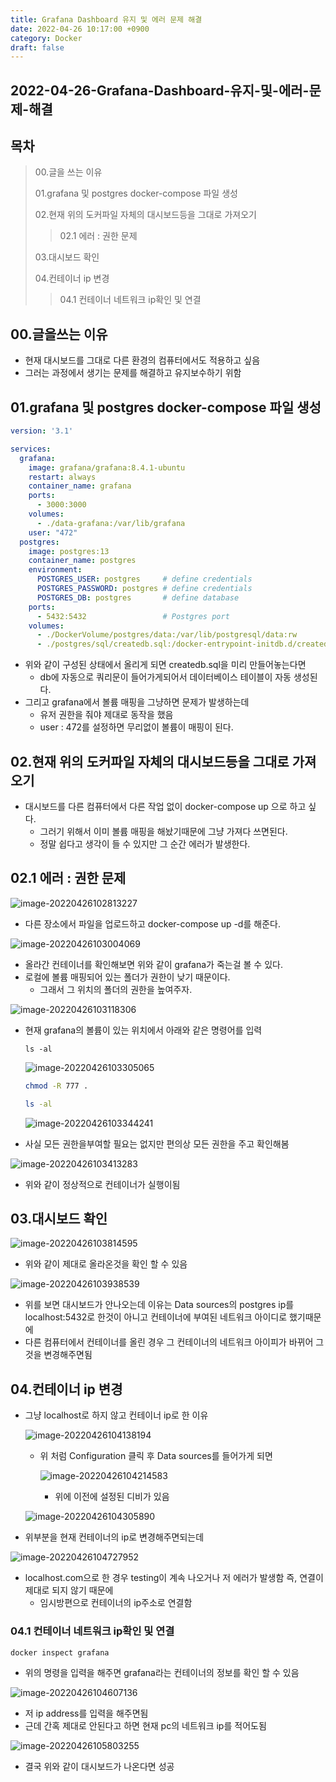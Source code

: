 ```yaml
---
title: Grafana Dashboard 유지 및 에러 문제 해결
date: 2022-04-26 10:17:00 +0900
category: Docker
draft: false
---
```


## 2022-04-26-Grafana-Dashboard-유지-및-에러-문제-해결

## 목차

> 00.글을 쓰는 이유
>
> 01.grafana 및 postgres docker-compose 파일 생성
>
> 02.현재 위의 도커파일 자체의 대시보드등을 그대로 가져오기
>
> > 02.1 에러 : 권한 문제
>
> 03.대시보드 확인
>
> 04.컨테이너 ip 변경
>
> > 04.1 컨테이너 네트워크 ip확인 및 연결

## 00.글을쓰는 이유

- 현재 대시보드를 그대로 다른 환경의 컴퓨터에서도 적용하고 싶음
- 그러는 과정에서 생기는 문제를 해결하고 유지보수하기 위함

## 01.grafana 및 postgres docker-compose 파일 생성

```yml
version: '3.1'

services:
  grafana:
    image: grafana/grafana:8.4.1-ubuntu
    restart: always
    container_name: grafana
    ports:
      - 3000:3000
    volumes:
      - ./data-grafana:/var/lib/grafana
    user: "472"
  postgres:
    image: postgres:13
    container_name: postgres
    environment:
      POSTGRES_USER: postgres     # define credentials
      POSTGRES_PASSWORD: postgres # define credentials
      POSTGRES_DB: postgres       # define database
    ports:
      - 5432:5432                 # Postgres port
    volumes:
      - ./DockerVolume/postgres/data:/var/lib/postgresql/data:rw
      - ./postgres/sql/createdb.sql:/docker-entrypoint-initdb.d/createdb.sql:rw
```

- 위와 같이 구성된 상태에서 올리게 되면 createdb.sql을 미리 만들어놓는다면
  - db에 자동으로 쿼리문이 들어가게되어서 데이터베이스 테이블이 자동 생성된다.
- 그리고 grafana에서 볼륨 매핑을 그냥하면 문제가 발생하는데 
  - 유저 권한을 줘야 제대로 동작을 했음
  - user : 472를 설정하면 무리없이 볼륨이 매핑이 된다.

## 02.현재 위의 도커파일 자체의 대시보드등을 그대로 가져오기

- 대시보드를 다른 컴퓨터에서 다른 작업 없이 docker-compose up 으로 하고 싶다.
  - 그러기 위해서 이미 볼륨 매핑을 해놨기때문에 그냥 가져다 쓰면된다. 
  - 정말 쉽다고 생각이 들 수 있지만 그 순간 에러가 발생한다.

## 02.1 에러 : 권한 문제 

![image-20220426102813227](../../assets/img/post/2022-04-26-grafana-dashboard-유지-및-에러-문제-해결/image-20220426102813227.png)

- 다른 장소에서 파일을 업로드하고 docker-compose up -d를 해준다.

![image-20220426103004069](../../assets/img/post/2022-04-26-grafana-dashboard-유지-및-에러-문제-해결/image-20220426103004069.png)

- 올라간 컨테이너를 확인해보면 위와 같이 grafana가 죽는걸 볼 수 있다.
- 로컬에 볼륨 매핑되어 있는 폴더가 권한이 낮기 때문이다.
  - 그래서 그 위치의 폴더의 권한을 높여주자.

![image-20220426103118306](../../assets/img/post/2022-04-26-grafana-dashboard-유지-및-에러-문제-해결/image-20220426103118306.png)

- 현재 grafana의 볼륨이 있는 위치에서 아래와 같은 명령어를 입력

  ```ls
  ls -al
  ```

  ![image-20220426103305065](../../assets/img/post/2022-04-26-grafana-dashboard-유지-및-에러-문제-해결/image-20220426103305065.png)

  ```sh
  chmod -R 777 .
  
  ls -al
  ```

  ![image-20220426103344241](../../assets/img/post/2022-04-26-grafana-dashboard-유지-및-에러-문제-해결/image-20220426103344241.png)

- 사실 모든 권한을부여할 필요는 없지만 편의상 모든 권한을 주고 확인해봄

![image-20220426103413283](../../assets/img/post/2022-04-26-grafana-dashboard-유지-및-에러-문제-해결/image-20220426103413283.png)

- 위와 같이 정상적으로 컨테이너가 실행이됨

## 03.대시보드 확인

![image-20220426103814595](../../assets/img/post/2022-04-26-grafana-dashboard-유지-및-에러-문제-해결/image-20220426103814595.png)

- 위와 같이 제대로 올라온것을 확인 할 수 있음

![image-20220426103938539](../../assets/img/post/2022-04-26-grafana-dashboard-유지-및-에러-문제-해결/image-20220426103938539.png)

- 위를 보면 대시보드가 안나오는데 이유는 Data sources의 postgres ip를 localhost:5432로 한것이 아니고 컨테이너에 부여된 네트워크 아이디로 했기때문에 
- 다른 컴퓨터에서 컨테이너를 올린 경우 그 컨테이너의 네트워크 아이피가 바뀌어 그것을 변경해주면됨

## 04.컨테이너 ip 변경

- 그냥 localhost로 하지 않고 컨테이너 ip로 한 이유

  ![image-20220426104138194](../../assets/img/post/2022-04-26-grafana-dashboard-유지-및-에러-문제-해결/image-20220426104138194.png)

  - 위 처럼 Configuration 클릭 후 Data sources를 들어가게 되면

    ![image-20220426104214583](../../assets/img/post/2022-04-26-grafana-dashboard-유지-및-에러-문제-해결/image-20220426104214583.png)

    - 위에 이전에 설정된 디비가 있음

  ![image-20220426104305890](../../assets/img/post/2022-04-26-grafana-dashboard-유지-및-에러-문제-해결/image-20220426104305890.png)

- 위부분을 현재 컨테이너의 ip로 변경해주면되는데 

![image-20220426104727952](../../assets/img/post/2022-04-26-grafana-dashboard-유지-및-에러-문제-해결/image-20220426104727952.png)

- localhost.com으로 한 경우 testing이 계속 나오거나 저 에러가 발생함 즉, 연결이 제대로 되지 않기 때문에
  - 임시방편으로 컨테이너의 ip주소로 연결함

### 04.1 컨테이너 네트워크 ip확인 및 연결

```sh
docker inspect grafana
```

- 위의 명령을 입력을 해주면 grafana라는 컨테이너의 정보를 확인 할 수 있음

![image-20220426104607136](../../assets/img/post/2022-04-26-grafana-dashboard-유지-및-에러-문제-해결/image-20220426104607136.png)

- 저 ip address를 입력을 해주면됨
- 근데 간혹 제대로 안된다고 하면 현재 pc의 네트워크 ip를 적어도됨

![image-20220426105803255](../../assets/img/post/2022-04-26-grafana-dashboard-유지-및-에러-문제-해결/image-20220426105803255.png)

- 결국 위와 같이 대시보드가 나온다면 성공

